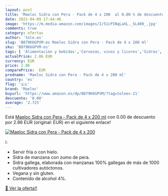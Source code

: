 ```yaml
---
layout: post
title: 'Maeloc Sidra con Pera - Pack de 4 x 200  al 0.00 % de descuento'
date: 2021-04-09 17:44:46
image: 'https://m.media-amazon.com/images/I/51cPINqLaXL._SL400_.jpg'
comments: true
category: ofertas
author: 'tole.es'
slug: 'B079K6GPVM-es Maeloc Sidra con Pera - Pack de 4 x 200 ml'
sku: 'B079K6GPVM-es'
tags: [ 'Alimentación y bebidas','Cervezas, vinos y licores','Sidras','maeloc','pera', ]
actualPrice: 2.86 EUR
currency: EUR
price: 2.86
comparePrice:  EUR
prodname: 'Maeloc Sidra con Pera - Pack de 4 x 200 ml'
country: 'es'
flag: '🇪🇸'
brand: 'Maeloc'
buyurl: 'https://www.amazon.es/dp/B079K6GPVM/?tag=tolees-21'
descuento: '0.00'
average: '2.725'
---
```


Está [Maeloc Sidra con Pera - Pack de 4 x 200 ml](https://www.amazon.es/dp/B079K6GPVM/?tag=tolees-21) con 0.00 de descuento por 2.86 EUR (original:  EUR) en el siguiente enlace!

[![Maeloc Sidra con Pera - Pack de 4 x 200 ](https://m.media-amazon.com/images/I/51cPINqLaXL._SL400_.jpg)](https://www.amazon.es/dp/B079K6GPVM/?tag=tolees-21)

ℹ️:

- Servir fría o con hielo.
- Sidra de manzana con zumo de pera.
- Sidra gallega, elaborada con manzanas 100% gallegas de más de 1000 cultivadores autóctonos.
- Vegana y sin gluten.
- Contenido de alcohol 4%.

[🛒 Ver la oferta!!](https://www.amazon.es/dp/B079K6GPVM/?tag=tolees-21)
